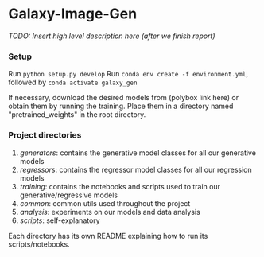# Galaxy-Image-Gen

*TODO: Insert high level description here (after we finish report)*

### Setup
Run `python setup.py develop`
Run `conda env create -f environment.yml`, followed by `conda activate galaxy_gen`


If necessary, download the desired models from (polybox link here) or obtain them by running the training.
Place them in a directory named "pretrained_weights" in the root directory.

### Project directories
1. *generators*: contains the generative model classes for all our generative models
2. *regressors*: contains the regressor model classes for all our regression models
3. *training*: contains the notebooks and scripts used to train our generative/regressive models
4. *common*: common utils used throughout the project
5. *analysis*: experiments on our models and data analysis
6. *scripts*: self-explanatory

Each directory has its own README explaining how to run its scripts/notebooks.
